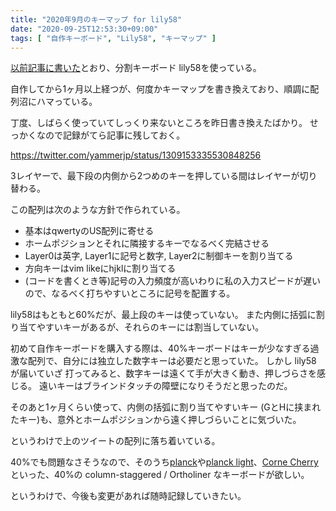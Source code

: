 ```yaml
---
title: "2020年9月のキーマップ for lily58"
date: "2020-09-25T12:53:30+09:00"
tags: [ "自作キーボード", "Lily58", "キーマップ" ]
---
```


[以前記事に書いた](/posts/lily58-pro-ble/)とおり、分割キーボード lily58を使っている。

自作してから1ヶ月以上経つが、何度かキーマップを書き換えており、順調に配列沼にハマっている。

丁度、しばらく使っていてしっくり来ないところを昨日書き換えたばかり。
せっかくなので記録がてら記事に残しておく。

https://twitter.com/yammerjp/status/1309153335530848256

3レイヤーで、最下段の内側から2つめのキーを押している間はレイヤーが切り替わる。

この配列は次のような方針で作られている。

- 基本はqwertyのUS配列に寄せる
- ホームポジションとそれに隣接するキーでなるべく完結させる
- Layer0は英字, Layer1に記号と数字, Layer2に制御キーを割り当てる
- 方向キーはvim likeにhjklに割り当てる
- (コードを書くとき等)記号の入力頻度が高いわりに私の入力スピードが遅いので、なるべく打ちやすいところに記号を配置する。

lily58はもともと60%だが、最上段のキーは使っていない。
また内側に括弧に割り当てやすいキーがあるが、それらのキーには割当していない。

初めて自作キーボードを購入する際は、40%キーボードはキーが少なすぎる過激な配列で、自分には独立した数字キーは必要だと思っていた。
しかし lily58 が届いていざ 打ってみると、数字キーは遠くて手が大きく動き、押しづらさを感じる。
遠いキーはブラインドタッチの障壁になりそうだと思ったのだ。

そのあと1ヶ月くらい使って、内側の括弧に割り当てやすいキー (GとHに挟まれたキー)も、意外とホームポジションから遠く押しづらいことに気づいた。

というわけで上のツイートの配列に落ち着いている。

40%でも問題なさそうなので、そのうち[planck](https://olkb.com/collections/planck)や[planck light](https://drop.com/buy/massdrop-x-olkb-planck-light-mechanical-keyboard)、[Corne Cherry](https://yushakobo.jp/shop/corne-cherry/)といった、40%の column-staggered / Ortholiner なキーボードが欲しい。

というわけで、今後も変更があれば随時記録していきたい。
